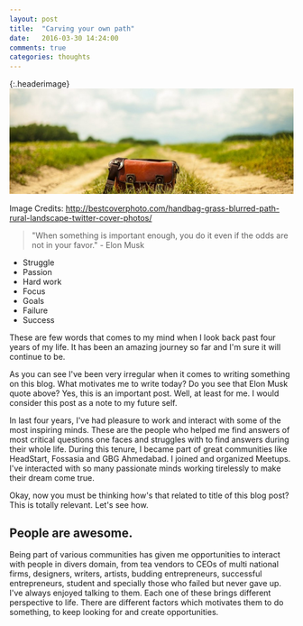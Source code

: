 ```yaml
---
layout: post
title:  "Carving your own path"
date:   2016-03-30 14:24:00
comments: true
categories: thoughts
---
```


{:.headerimage}
![Carving your own path](/assets/img/blurred-path.jpg)

Image Credits: http://bestcoverphoto.com/handbag-grass-blurred-path-rural-landscape-twitter-cover-photos/

> "When something is important enough, you do it even if the odds are not in your favor." - Elon Musk

* Struggle
* Passion
* Hard work
* Focus
* Goals
* Failure
* Success

These are few words that comes to my mind when I look back past
four years of my life. It has been an amazing journey so far and I'm sure it will continue to be.

As you can see I've been very irregular when it comes to writing something on this blog. What motivates me to
write today? Do you see that Elon Musk quote above? Yes, this is an important post. Well, at least for me. I would consider this
post as a note to my future self.

In last four years, I've had pleasure to work and interact with some of the most inspiring minds. These are the people who helped me find
answers of most critical questions one faces and struggles with to find answers during their whole life. During this tenure, I became part of great
communities like HeadStart, Fossasia and GBG Ahmedabad. I joined and organized Meetups. I've interacted with so many passionate minds working tirelessly
to make their dream come true.

Okay, now you must be thinking how's that related to title of this blog post? This is totally relevant. Let's see how.

People are awesome.
----
Being part of various communities has given me opportunities to interact with people in divers domain, from tea vendors to CEOs of multi national firms,
designers, writers, artists, budding entrepreneurs, successful entrepreneurs, student and specially those who failed but never gave up.
I've always enjoyed talking to them. Each one of these brings different perspective to life. There are different factors
 which motivates them to do something, to keep looking for and create opportunities.